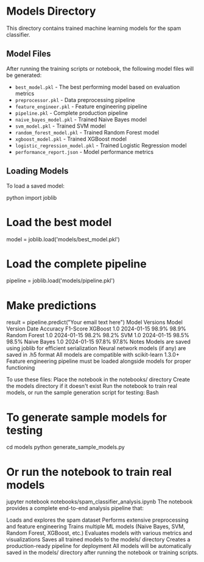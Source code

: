 # Models Directory

This directory contains trained machine learning models for the spam classifier.

## Model Files

After running the training scripts or notebook, the following model files will be generated:

- `best_model.pkl` - The best performing model based on evaluation metrics
- `preprocessor.pkl` - Data preprocessing pipeline
- `feature_engineer.pkl` - Feature engineering pipeline
- `pipeline.pkl` - Complete production pipeline
- `naive_bayes_model.pkl` - Trained Naive Bayes model
- `svm_model.pkl` - Trained SVM model
- `random_forest_model.pkl` - Trained Random Forest model
- `xgboost_model.pkl` - Trained XGBoost model
- `logistic_regression_model.pkl` - Trained Logistic Regression model
- `performance_report.json` - Model performance metrics

## Loading Models

To load a saved model:

python
import joblib

# Load the best model
model = joblib.load('models/best_model.pkl')

# Load the complete pipeline
pipeline = joblib.load('models/pipeline.pkl')

# Make predictions
result = pipeline.predict("Your email text here")
Model Versions
Model	Version	Date	Accuracy	F1-Score
XGBoost	1.0	2024-01-15	98.9%	98.9%
Random Forest	1.0	2024-01-15	98.2%	98.2%
SVM	1.0	2024-01-15	98.5%	98.5%
Naive Bayes	1.0	2024-01-15	97.8%	97.8%
Notes
Models are saved using joblib for efficient serialization
Neural network models (if any) are saved in .h5 format
All models are compatible with scikit-learn 1.3.0+
Feature engineering pipeline must be loaded alongside models for proper functioning

To use these files:
Place the notebook in the notebooks/ directory
Create the models directory if it doesn't exist
Run the notebook to train real models, or run the sample generation script for testing:
Bash

# To generate sample models for testing
cd models
python generate_sample_models.py

# Or run the notebook to train real models
jupyter notebook notebooks/spam_classifier_analysis.ipynb
The notebook provides a complete end-to-end analysis pipeline that:

Loads and explores the spam dataset
Performs extensive preprocessing and feature engineering
Trains multiple ML models (Naive Bayes, SVM, Random Forest, XGBoost, etc.)
Evaluates models with various metrics and visualizations
Saves all trained models to the models/ directory
Creates a production-ready pipeline for deployment
All models will be automatically saved in the models/ directory after running the notebook or training scripts.
